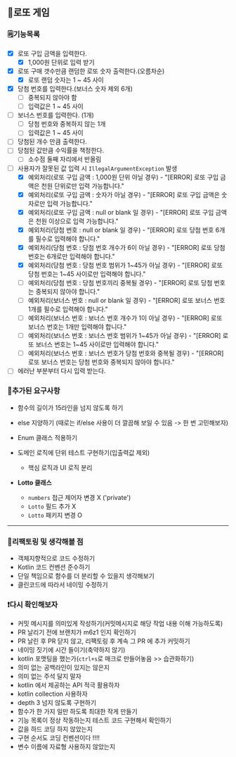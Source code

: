 ## 🎰로또 게임

### 🗒️기능목록

- [X] 로또 구입 금액을 입력한다.
  - [X] 1,000원 단위로 입력 받기
- [X] 로또 구매 갯수만큼 랜덤한 로또 숫자 출력한다.(오름차순)
    - [X] 로또 랜덤 숫자는 1 ~ 45 사이
- [X] 당첨 번호를 입력한다.(보너스 숫자 제외 6개)
    - [ ] 중복되지 않아야 함
    - [ ] 입력값은 1 ~ 45 사이
- [ ] 보너스 번호를 입력한다. (1개)
  -  [ ] 당첨 번호와 중복하지 않는 1개
  -  [ ] 입력값은 1 ~ 45 사이
- [ ] 당첨된 개수 만큼 출력한다.
- [ ] 당첨된 값만큼 수익률을 책정한다.
  - [ ] 소수점 둘째 자리에서 반올림
- [ ] 사용자가 잘못된 값 입력 시 `IllegalArgumentException` 발생
    - [X] 예외처리(로또 구입 금액 : 1,000원 단위 아닐 경우) - "[ERROR] 로또 구입 금액은 천원 단위로만 입력 가능합니다."
    - [X] 예외처리(로또 구입 금액 : 숫자가 아닐 경우) - "[ERROR] 로또 구입 금액은 숫자로만 입력 가능합니다."
    - [X] 예외처리(로또 구입 금액 : null or blank 일 경우) - "[ERROR] 로또 구입 금액은 천원 이상으로 입력 가능합니다."
    - [X] 예외처리(당첨 번호 : null or blank 일 경우) - "[ERROR] 로또 당첨 번호 6개를 필수로 입력해야 합니다."
    - [X] 예외처리(당첨 번호 : 당첨 번호 개수가 6이 아닐 경우) - "[ERROR] 로또 당첨 번호는 6개로만 입력해야 합니다."
    - [X] 예외처리(당첨 번호 : 당첨 번호 범위가 1~45가 아닐 경우) - "[ERROR] 로또 당첨 번호는 1~45 사이로만 입력해야 합니다."
    - [ ] 예외처리(당첨 번호 : 당첨 번호끼리 중복될 경우) - "[ERROR] 로또 당첨 번호는 중복되지 않아야 합니다."
    - [ ] 예외처리(보너스 번호 : null or blank 일 경우) - "[ERROR] 로또 보너스 번호 1개를 필수로 입력해야 합니다."
    - [ ] 예외처리(보너스 번호 : 보너스 번호 개수가 1이 아닐 경우) - "[ERROR] 로또 보너스 번호는 1개만 입력해야 합니다."
    - [ ] 예외처리(보너스 번호 : 보너스 번호 범위가 1~45가 아닐 경우) - "[ERROR] 로또 보너스 번호는 1~45 사이로만 입력해야 합니다."
    - [ ] 예외처리(보너스 번호 : 보너스 번호가 당첨 번호와 중복될 경우) - "[ERROR] 로또 보너스 번호는 당첨 번호와 중복되지 않아야 합니다."
- [ ] 에러난 부분부터 다시 입력 받는다.

### 📌추가된 요구사항
- 함수의 길이가 15라인을 넘지 않도록 하기
- else 지양하기 (때로는 if/else 사용이 더 깔끔해 보일 수 있음 -> 한 번 고민해보자)
- Enum 클래스 적용하기
- 도메인 로직에 단위 테스트 구현하기(입출력값 제외)
  - 핵심 로직과 UI 로직 분리

- **Lotto 클래스**
  - `numbers` 접근 제어자 변경 X ('private')
  - `Lotto` 필드 추가 X
  - `Lotto` 패키지 변경 O

---

### 🤔리팩토링 및 생각해볼 점
- 객체지향적으로 코드 수정하기
- Kotlin 코드 컨벤션 준수하기
- 단일 책임으로 함수를 더 분리할 수 있을지 생각해보기
- 클린코드에 따라서 네이밍 수정하기

### ❗다시 확인해보자
- 커밋 메시지를 의미있게 작성하기(커밋메시지로 해당 작업 내용 이해 가능하도록)
- PR 날리기 전에 브랜치가 m6z1 인지 확인하기
- PR 날린 후 PR 닫지 않고, 리팩토링 후 계속 그 PR 에 추가 커밋하기
- 네이밍 짓기에 시간 들이기(축약하지 않기)
- kotlin 포맷팅을 했는가(`ctrl+s`로 매크로 만들어놓음 >> 습관화하기)
- 의미 없는 공백라인이 있지는 않은지
- 의미 없는 주석 달지 말자
- kotlin 에서 제공하는 API 적극 활용하자
- kotlin collection 사용하자
- depth 3 넘지 않도록 구현하기
- 함수가 한 가지 일만 하도록 최대한 작게 만들기
- 기능 목록이 정상 작동하는지 테스트 코드 구현해서 확인하기
- 값을 하드 코딩 하지 않았는지
- 구현 순서도 코딩 컨벤션이다 !!!!
- 변수 이름에 자료형 사용하지 않았는지

